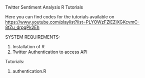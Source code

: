 Twitter Sentiment Analysis R Tutorials  
  
Here you can find codes for the tutorials available on https://www.youtube.com/playlist?list=PLYOWzFZlEZiXGKcvmC-8tZu_drpgPk2Eh  

SYSTEM REQUIREMENTS:  
  
1. Installation of R  
2. Twitter Authentication to access API   
  
Tutorials:  
1. authentication.R  
